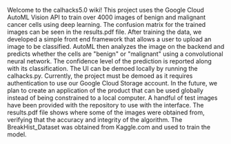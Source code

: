 Welcome to the calhacks5.0 wiki! This project uses the Google Cloud AutoML Vision API to train over 4000 images of benign and malignant cancer cells using deep learning. The confusion matrix for the trained images can be seen in the results.pdf file. After training the data, we developed a simple front end framework that allows a user to upload an image to be classified. AutoML then analyzes the image on the backend and predicts whether the cells are "benign" or "malignant" using a convolutional neural network. The confidence level of the prediction is reported along with its classification. The UI can be demoed locally by running the calhacks.py. Currently, the project must be demoed as it requires authentication to use our Google Cloud Storage account. In the future, we plan to create an application of the product that can be used globally instead of being constrained to a local computer. A handful of test images have been provided with the repository to use with the interface. The results.pdf file shows where some of the images were obtained from, verifying that the accuracy and integrity of the algorithm. The BreakHist_Dataset was obtained from Kaggle.com and used to train the model.
